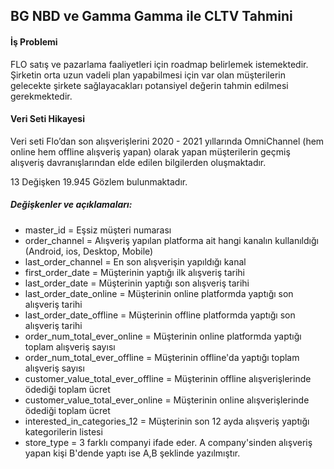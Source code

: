 ## BG NBD ve Gamma Gamma ile CLTV Tahmini


#### İş Problemi
FLO satış ve pazarlama faaliyetleri için roadmap belirlemek istemektedir. Şirketin orta uzun vadeli plan yapabilmesi için var olan müşterilerin gelecekte şirkete sağlayacakları potansiyel değerin tahmin edilmesi gerekmektedir.

#### Veri Seti Hikayesi

Veri seti Flo’dan son alışverişlerini 2020 - 2021 yıllarında OmniChannel (hem online hem offline alışveriş yapan)
olarak yapan müşterilerin geçmiş alışveriş davranışlarından elde edilen bilgilerden oluşmaktadır.

13 Değişken 19.945 Gözlem bulunmaktadır.

##### Değişkenler ve açıklamaları:
- master_id = Eşsiz müşteri numarası 
- order_channel = Alışveriş yapılan platforma ait hangi kanalın kullanıldığı (Android, ios, Desktop, Mobile)
- last_order_channel = En son alışverişin yapıldığı kanal
- first_order_date = Müşterinin yaptığı ilk alışveriş tarihi
- last_order_date = Müşterinin yaptığı son alışveriş tarihi
- last_order_date_online = Müşterinin online platformda yaptığı son alışveriş tarihi
- last_order_date_offline = Müşterinin offline platformda yaptığı son alışveriş tarihi
- order_num_total_ever_online = Müşterinin online platformda yaptığı toplam alışveriş sayısı
- order_num_total_ever_offline = Müşterinin offline'da yaptığı toplam alışveriş sayısı
- customer_value_total_ever_offline = Müşterinin offline alışverişlerinde ödediği toplam ücret
- customer_value_total_ever_online = Müşterinin online alışverişlerinde ödediği toplam ücret
- interested_in_categories_12 = Müşterinin son 12 ayda alışveriş yaptığı kategorilerin listesi
- store_type = 3 farklı companyi ifade eder. A company'sinden alışveriş yapan kişi B'dende yaptı ise A,B şeklinde yazılmıştır.
